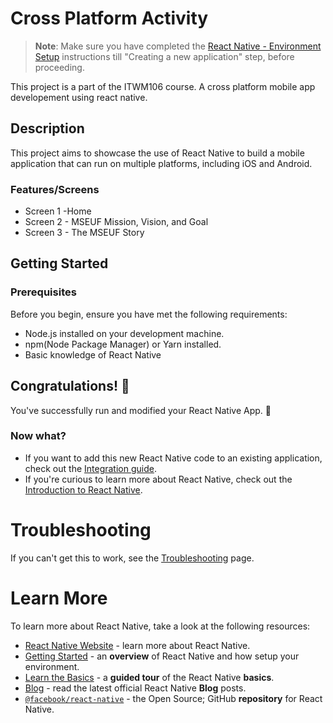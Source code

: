 # Cross Platform Activity
>**Note**: Make sure you have completed the [React Native - Environment Setup](https://reactnative.dev/docs/environment-setup) instructions till "Creating a new application" step, before proceeding.

This project is a part of the ITWM106 course. A cross platform mobile app developement using react native. 

## Description

This project aims to showcase the use of React Native to build a mobile application that can run on multiple platforms, including iOS and Android.

### Features/Screens
- Screen 1 -Home
- Screen 2 - MSEUF Mission, Vision, and Goal
- Screen 3 - The MSEUF Story

## Getting Started 

### Prerequisites

Before you begin, ensure you have met the following requirements:
- Node.js installed on your development machine.
- npm(Node Package Manager) or Yarn installed.
- Basic knowledge of React Native

## Congratulations! :tada:

You've successfully run and modified your React Native App. :partying_face:

### Now what?

- If you want to add this new React Native code to an existing application, check out the [Integration guide](https://reactnative.dev/docs/integration-with-existing-apps).
- If you're curious to learn more about React Native, check out the [Introduction to React Native](https://reactnative.dev/docs/getting-started).

# Troubleshooting

If you can't get this to work, see the [Troubleshooting](https://reactnative.dev/docs/troubleshooting) page.

# Learn More

To learn more about React Native, take a look at the following resources:

- [React Native Website](https://reactnative.dev) - learn more about React Native.
- [Getting Started](https://reactnative.dev/docs/environment-setup) - an **overview** of React Native and how setup your environment.
- [Learn the Basics](https://reactnative.dev/docs/getting-started) - a **guided tour** of the React Native **basics**.
- [Blog](https://reactnative.dev/blog) - read the latest official React Native **Blog** posts.
- [`@facebook/react-native`](https://github.com/facebook/react-native) - the Open Source; GitHub **repository** for React Native.
